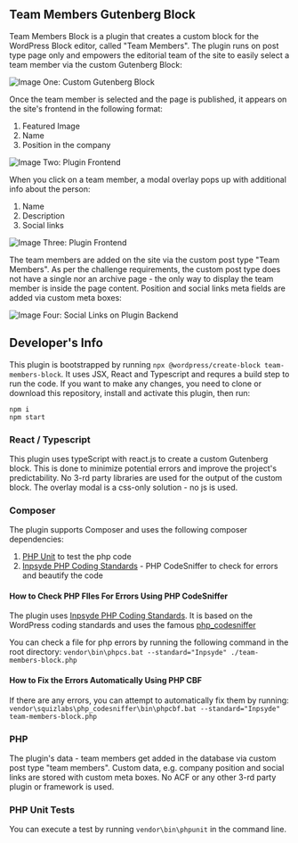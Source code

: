 ## Team Members Gutenberg Block
Team Members Block is a plugin that creates a custom block for the WordPress Block editor, called "Team Members". The plugin runs on post type page only and empowers the editorial team of the site to easily select a team member via the custom Gutenberg Block: 

![Image One: Custom Gutenberg Block](https://i.imgur.com/aDgkrdZ.png) 

Once the team member is selected and the page is published, it appears on the site's frontend in the following format:
1. Featured Image
2. Name
3. Position in the company

![Image Two: Plugin Frontend](https://i.imgur.com/3bu91V9.png)

When you click on a team member, a modal overlay pops up with additional info about the person:
1. Name
3. Description
5. Social links

![Image Three: Plugin Frontend](https://i.imgur.com/Xt1HuSs.png)

The team members are added on the site via the custom post type "Team Members". As per the challenge requirements, the custom post type does not have a single nor an archive page - the only way to display the team member is inside the page content. Position and social links meta fields are added via custom meta boxes:

![Image Four: Social Links on Plugin Backend](https://i.imgur.com/1lvebct.png)

## Developer's Info
This plugin is bootstrapped by running `npx @wordpress/create-block team-members-block`. It uses JSX, React and Typescript and requres a build step to run the code. If you want to make any changes, you need to clone or download this repository, install and activate this plugin, then run:

    npm i
    npm start


### React / Typescript
This plugin uses typeScript with react.js to create a custom Gutenberg block. This is done to minimize potential errors and improve the project's predictability. No 3-rd party libraries are used for the output of the custom block. The overlay modal is a css-only solution - no js is used. 

### Composer
The plugin supports Composer and uses the following composer dependencies:
1. [PHP Unit](https://phpunit.readthedocs.io/en/9.5/) to test the php code
2. [Inpsyde PHP Coding Standards](https://phpunit.readthedocs.io/en/9.5/) - PHP CodeSniffer to check for errors and beautify the code

#### How to Check PHP FIles For Errors Using PHP CodeSniffer
The plugin uses [Inpsyde PHP Coding Standards](https://github.com/inpsyde/php-coding-standards). It is based on the WordPress coding standards and uses the famous [php_codesniffer](https://packagist.org/packages/squizlabs/php_codesniffer)

You can check a file for php errors by running the following command in the root directory:
`vendor\bin\phpcs.bat --standard="Inpsyde" ./team-members-block.php`

#### How to Fix the Errors Automatically Using PHP CBF
If there are any errors, you can attempt to automatically fix them by running:
`vendor\squizlabs\php_codesniffer\bin\phpcbf.bat --standard="Inpsyde" team-members-block.php`

### PHP
The plugin's data - team members get added in the database via custom post type "team members". Custom data, e.g. company position and social links are stored with custom meta boxes. No ACF or any other 3-rd party plugin or framework is used.
### PHP Unit Tests
You can execute a test by running `vendor\bin\phpunit` in the command line. 